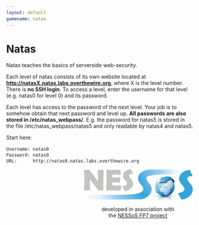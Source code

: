```yaml
---
layout: default
gamename: natas
---
```

Natas
=====

Natas teaches the basics of serverside web-security.

Each level of natas consists of its own website located at
**http://natasX.natas.labs.overthewire.org**, where X is the level
number. There is **no SSH login**. To access a level, enter the username
for that level (e.g. natas0 for level 0) and its password.

Each level has access to the password of the next level. Your job is to
somehow obtain that next password and level up. **All passwords are also
stored in /etc/natas\_webpass/**. E.g. the password for natas5 is stored
in the file /etc/natas\_webpass/natas5 and only readable by natas4 and
natas5.

Start here:

    Username: natas0
    Password: natas0
    URL:      http://natas0.natas.labs.overthewire.org


<div style="float: right; text-align: center">
<a href="http://www.nessos-project.eu/"><img src="FP7-NESSOS.jpg"></a><br/>
developed in association with<br/>
the <a href="http://www.nessos-project.eu/">NESSoS FP7 project</a>
</div>

